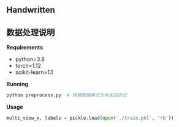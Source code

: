 Handwritten
---

## 数据处理说明

**Requirements**
- python=3.8
- torch=1.12
- scikit-learn=1.1

**Running**
```bash
python preprocess.py  # 转换数据格式为本实验形式
```

**Usage**
```python
multi_view_x, labels = pickle.load(open('./train.pkl', 'rb'))
```
